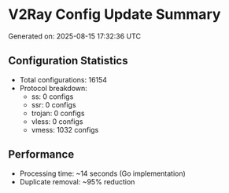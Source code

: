 # V2Ray Config Update Summary
Generated on: 2025-08-15 17:32:36 UTC

## Configuration Statistics
- Total configurations: 16154
- Protocol breakdown:
  - ss: 0 configs
  - ssr: 0 configs
  - trojan: 0 configs
  - vless: 0 configs
  - vmess: 1032 configs

## Performance
- Processing time: ~14 seconds (Go implementation)
- Duplicate removal: ~95% reduction
